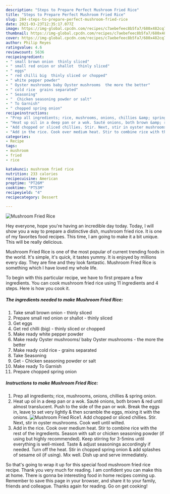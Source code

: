 ```yaml
---
description: "Steps to Prepare Perfect Mushroom Fried Rice"
title: "Steps to Prepare Perfect Mushroom Fried Rice"
slug: 284-steps-to-prepare-perfect-mushroom-fried-rice
date: 2021-03-23T12:35:17.077Z
image: https://img-global.cpcdn.com/recipes/c7aebefeec8b5fa7/680x482cq70/mushroom-fried-rice-recipe-main-photo.jpg
thumbnail: https://img-global.cpcdn.com/recipes/c7aebefeec8b5fa7/680x482cq70/mushroom-fried-rice-recipe-main-photo.jpg
cover: https://img-global.cpcdn.com/recipes/c7aebefeec8b5fa7/680x482cq70/mushroom-fried-rice-recipe-main-photo.jpg
author: Philip Reyes
ratingvalue: 4.6
reviewcount: 5636
recipeingredient:
- " small brown onion  thinly sliced"
- " small red onion or shallot  thinly sliced"
- " eggs"
- " red chilli big  thinly sliced or chopped"
- " white pepper powder"
- " Oyster mushrooms baby Oyster mushrooms  the more the better"
- " cold rice  grains separated"
- " Seasoning"
- "  Chicken seasoning powder or salt"
- " To Garnish"
- " chopped spring onion"
recipeinstructions:
- "Prep all ingredients; rice, mushrooms, onions, chillies &amp; spring onion."
- "Heat up oil in a deep pan or a wok. Sauté onions, both brown &amp; red until almost translucent. Push to the side of the pan or wok. Break the eggs in, leave to set very lightly &amp; then scramble the eggs, mixing it with the onions."
- "Add chopped or sliced chillies. Stir. Next, stir in oyster mushrooms. Cook well until wilted."
- "Add in the rice. Cook over medium heat. Stir to combine rice with the rest of the ingredients. Season with salt or chicken seasoning powder (if using but highly recommended). Keep stirring for 3-5mins until everything is well-mixed. Taste &amp; adjust seasonings accordingly if needed. Turn off the heat. Stir in chopped spring onion &amp; add splashes of sesame oil (if using). Mix well. Dish up and serve immediately."
categories:
- Recipe
tags:
- mushroom
- fried
- rice

katakunci: mushroom fried rice 
nutrition: 233 calories
recipecuisine: American
preptime: "PT26M"
cooktime: "PT53M"
recipeyield: "4"
recipecategory: Dessert

---
```



![Mushroom Fried Rice](https://img-global.cpcdn.com/recipes/c7aebefeec8b5fa7/680x482cq70/mushroom-fried-rice-recipe-main-photo.jpg)

Hey everyone, hope you're having an incredible day today. Today, I will show you a way to prepare a distinctive dish, mushroom fried rice. It is one of my favorites food recipes. This time, I am going to make it a bit unique. This will be really delicious.



Mushroom Fried Rice is one of the most popular of current trending foods in the world. It's simple, it's quick, it tastes yummy. It is enjoyed by millions every day. They are fine and they look fantastic. Mushroom Fried Rice is something which I have loved my whole life.


To begin with this particular recipe, we have to first prepare a few ingredients. You can cook mushroom fried rice using 11 ingredients and 4 steps. Here is how you cook it.

<!--inarticleads1-->

##### The ingredients needed to make Mushroom Fried Rice:

1. Take  small brown onion - thinly sliced
1. Prepare  small red onion or shallot - thinly sliced
1. Get  eggs
1. Get  red chilli (big) - thinly sliced or chopped
1. Make ready  white pepper powder
1. Make ready  Oyster mushrooms/ baby Oyster mushrooms - the more the better
1. Make ready  cold rice - grains separated
1. Take  Seasoning
1. Get  - Chicken seasoning powder or salt
1. Make ready  To Garnish
1. Prepare  chopped spring onion




<!--inarticleads2-->

##### Instructions to make Mushroom Fried Rice:

1. Prep all ingredients; rice, mushrooms, onions, chillies &amp; spring onion.
1. Heat up oil in a deep pan or a wok. Sauté onions, both brown &amp; red until almost translucent. Push to the side of the pan or wok. Break the eggs in, leave to set very lightly &amp; then scramble the eggs, mixing it with the onions.
<img src="//assets-global.cpcdn.com/assets/icons/button_play-2c75c40dde080a61004c1f40b05d8f140eaff45d7e9e6481dc71c63d2e7c4909.png" alt="Mushroom Fried Rice">1. Add chopped or sliced chillies. Stir. Next, stir in oyster mushrooms. Cook well until wilted.
1. Add in the rice. Cook over medium heat. Stir to combine rice with the rest of the ingredients. Season with salt or chicken seasoning powder (if using but highly recommended). Keep stirring for 3-5mins until everything is well-mixed. Taste &amp; adjust seasonings accordingly if needed. Turn off the heat. Stir in chopped spring onion &amp; add splashes of sesame oil (if using). Mix well. Dish up and serve immediately.




So that's going to wrap it up for this special food mushroom fried rice recipe. Thank you very much for reading. I am confident you can make this at home. There is gonna be interesting food in home recipes coming up. Remember to save this page in your browser, and share it to your family, friends and colleague. Thanks again for reading. Go on get cooking!
